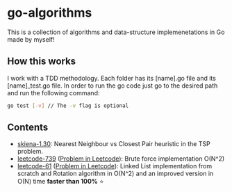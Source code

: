 # go-algorithms
This is a collection of algorithms and data-structure implemenetations in Go made by myself!

## How this works
I work with a TDD methodology. Each folder has its [name].go file and its [name]_test.go file. In order to run the go code just go to the desired path and run the following command:
```bash
go test [-v] // The -v flag is optional
```

## Contents
- [skiena-1.30](https://github.com/ggcr/go-algorithms/tree/master/skiena-1.30): Nearest Neighbour vs Closest Pair heuristic in the TSP problem.  
- [leetcode-739](https://github.com/ggcr/go-algorithms/tree/master/leetcode-739) ([Problem in Leetcode](https://leetcode.com/problems/daily-temperatures/)): Brute force implementation O(N^2)
- [leetcode-61](https://github.com/ggcr/go-algorithms/tree/master/leetcode-61) ([Problem in Leetcode](https://leetcode.com/problems/rotate-list/)): Linked List implementation from scratch and Rotation algorithm in O(N^2) and an improved version in O(N) time **faster than 100%** ⭐️
